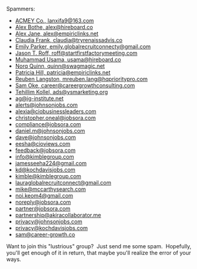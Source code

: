 Spammers:
- [ACMEY Co., lanxifa9@163.com](mailto:lanxifa9@163.com)
- [Alex Bothe, alex@hireboard.co](mailto:alex@hireboard.co)
- [Alex Jane, alex@empiriclinks.net](mailto:alex@empiriclinks.net)
- [Claudia Frank, claudia@tryrenaissadvis.co](mailto:claudia@tryrenaissadvis.co)
- [Emily Parker, emily.globalrecruitconnecty@gmail.com](mailto:emily.globalrecruitconnecty@gmail.com)
- [Jason T. Roff, roff@startfirstfactorymeeting.com](mailto:roff@startfirstfactorymeeting.com)
- [Muhammad Usama, usama@hireboard.co](mailto:usama@hireboard.co)
- [Norq Quinn, quinn@swagmagic.net](mailto:nora.quinn@swagmagic.net)
- [Patricia Hill, patricia@empiriclinks.net](mailto:patricia@empiriclinks.net)
- [Reuben Langston, mreuben.lang@hqprioritypro.com](mailto:mreuben.lang@hqprioritypro.com)
- [Sam Oke, career@careergrowthconsulting.com](mailto:career@careergrowthconsulting.com)
- [Tehillim Kollel, ads@ysmarketing.org](mailto:ads@ysmarketing.org)
- [ag@ig-institute.net](mailto:ag@ig-institute.net)
- [alerts@johnsonjobs.com](mailto:alerts@johnsonjobs.com)
- [alexia@ciobusinessleaders.com](mailto:alexia@ciobusinessleaders.com)
- [christopher.oneal@jobsora.com](mailto:christopher.oneal@jobsora.com)
- [compliance@jobsora.com](mailto:compliance@jobsora.com)
- [daniel.m@johnsonjobs.com](mailto:daniel.m@johnsonjobs.com)
- [dave@johnsonjobs.com](mailto:dave@johnsonjobs.com)
- [eesha@cioviews.com](mailto:eesha@cioviews.com)
- [feedback@jobsora.com](mailto:feedback@jobsora.com)
- [info@kimblegroup.com](mailto:info@kimblegroup.com)
- [jamesseeha224@gmail.com](mailto:jamesseeha224@gmail.com)
- [kd@kochdavisjobs.com](mailto:kd@kochdavisjobs.com)
- [kimble@kimblegroup.com](mailto:kimble@kimblegroup.com)
- [lauraglobalrecruitconnect@gmail.com](mailto:lauraglobalrecruitconnect@gmail.com)
- [mike@mccarthysearch.com](mailto:mike@mccarthysearch.com)
- [noi.keom4@gmail.com](mailto:noi.keom4@gmail.com)
- [noreply@jobsora.com](mailto:noreply@jobsora.com)
- [partner@jobsora.com](mailto:partner@jobsora.com)
- [partnership@akiracollaborator.me](mailto:partnership@akiracollaborator.me)
- [privacy@johnsonjobs.com](mailto:privacy@johnsonjobs.com)
- [privacy@kochdavisjobs.com](mailto:privacy@kochdavisjobs.com)
- [sam@career-growth.co](mailto:sam@career-growth.co)

Want to join this "lustrious" group?&nbsp;
Just send me some spam.&nbsp;
Hopefully, you'll get enough of it in return,
that maybe you'll realize the error of your ways.
